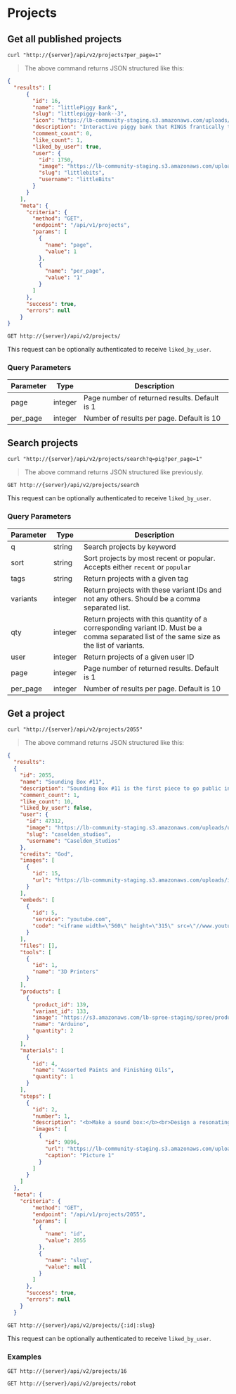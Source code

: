 # Projects

## Get all published projects

```shell
curl "http://{server}/api/v2/projects?per_page=1"
```

> The above command returns JSON structured like this:

```json
{
  "results": [
      {
        "id": 16,
        "name": "littlePiggy Bank",
        "slug": "littlepiggy-bank--3",
        "icon": "https://lb-community-staging.s3.amazonaws.com/uploads/image/asset/776/small_pig3_interaction2_highRes.jpg",
        "description": "Interactive piggy bank that RINGS frantically to thank you for feeding it, BUZZES and LIGHTS up when you pet it’s ear, and SITS quietly when you want it to!<br>",
        "comment_count": 0,
        "like_count": 1,
        "liked_by_user": true,
        "user": {
          "id": 1750,
          "image": "https://lb-community-staging.s3.amazonaws.com/uploads/user/avatar/17/small_icon-green-ohhh.png",
          "slug": "littlebits",
          "username": "littleBits"
        }
      }
    ],
    "meta": {
      "criteria": {
        "method": "GET",
        "endpoint": "/api/v1/projects",
        "params": [
          {
            "name": "page",
            "value": 1
          },
          {
            "name": "per_page",
            "value": "1"
          }
        ]
      },
      "success": true,
      "errors": null
    }
}
```

`GET http://{server}/api/v2/projects/`

This request can be optionally authenticated to receive `liked_by_user`.

### Query Parameters

Parameter | Type  | Description
--------- | ----- | -----------
page | integer | Page number of returned results. Default is 1
per_page | integer | Number of results per page. Default is 10


## Search projects

```shell
curl "http://{server}/api/v2/projects/search?q=pig?per_page=1"
```

> The above command returns JSON structured like previously.


`GET http://{server}/api/v2/projects/search`

This request can be optionally authenticated to receive `liked_by_user`.

### Query Parameters

Parameter | Type  | Description
--------- | ----- | -----------
q | string | Search projects by keyword
sort | string | Sort projects by most recent or popular. Accepts either `recent` or `popular`
tags | string | Return projects with a given tag
variants | integer | Return projects with these variant IDs and not any others. Should be a comma separated list.
qty | integer | Return projects with this quantity of a corresponding variant ID. Must be a comma separated list of the same size as the list of variants.
user | integer | Return projects of a given user ID
page | integer | Page number of returned results. Default is 1
per_page | integer | Number of results per page. Default is 10


## Get a project

```shell
curl "http://{server}/api/v2/projects/2055"
```

> The above command returns JSON structured like this:

```json
{
  "results":
  {
    "id": 2055,
    "name": "Sounding Box #11",
    "description": "Sounding Box #11 is the first piece to go public in a series of acoustic sculptures that allow viewers...",
    "comment_count": 1,
    "like_count": 10,
    "liked_by_user": false,
    "user": {
      "id": 47312,
      "image": "https://lb-community-staging.s3.amazonaws.com/uploads/user/avatar/small_Caselden_Studios_high_res.png",
      "slug": "caselden_studios",
      "username": "Caselden_Studios"
    },
    "credits": "God",
    "images": [
      {
        "id": 15,
        "url": "https://lb-community-staging.s3.amazonaws.com/uploads/image/asset/7755/large_filled_IMG_6771.jpg"
      }
    ],
    "embeds": [
      {
        "id": 5,
        "service": "youtube.com",
        "code": "<iframe width=\"560\" height=\"315\" src=\"//www.youtube.com/embed/IYJSEPD9T40\" frameborder=\"0\" allowfullscreen></iframe>"
      }
    ],
    "files": [],
    "tools": [
      {
        "id": 1,
        "name": "3D Printers"
      }
    ],
    "products": [
      {
        "product_id": 139,
        "variant_id": 133,
        "image": "https://s3.amazonaws.com/lb-spree-staging/spree/products/2046/small/arduino_withlogo.jpg?1423167635",
        "name": "Arduino",
        "quantity": 2
      }
    ],
    "materials": [
      {
        "id": 4,
        "name": "Assorted Paints and Finishing Oils",
        "quantity": 1
      }
    ],
    "steps": [
      {
        "id": 2,
        "number": 1,
        "description": "<b>Make a sound box:</b><br>Design a resonating wooden chamber. We took design influence from...",
        "images": [
          {
            "id": 9896,
            "url": "https://lb-community-staging.s3.amazonaws.com/uploads/image/asset/9896/large_filled_PurpleBit.jpg",
            "caption": "Picture 1"
          }
        ]
      }
    ]
  },
  "meta": {
    "criteria": {
        "method": "GET",
        "endpoint": "/api/v1/projects/2055",
        "params": [
          {
            "name": "id",
            "value": 2055
          },
          {
            "name": "slug",
            "value": null
          }
        ]
      },
      "success": true,
      "errors": null
    }
  }

```

`GET http://{server}/api/v2/projects/{:id|:slug}`

This request can be optionally authenticated to receive `liked_by_user`.

### Examples

`GET http://{server}/api/v2/projects/16`

`GET http://{server}/api/v2/projects/robot`
